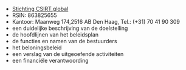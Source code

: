 - [Stichting CSIRT.global](https://openkvk.nl/openkvk/rechtspersoon-85998265-stichting-csirtglobal)
- RSIN: 863825655
- Kantoor: Maanweg 174,2516 AB Den Haag, Tel.: (+31) 70 41 90 309
- een duidelijke beschrijving van de doelstelling
- de hoofdlijnen van het beleidsplan
- de functies en namen van de bestuurders
- het beloningsbeleid
- een verslag van de uitgeoefende activiteiten
- een financiële verantwoording
